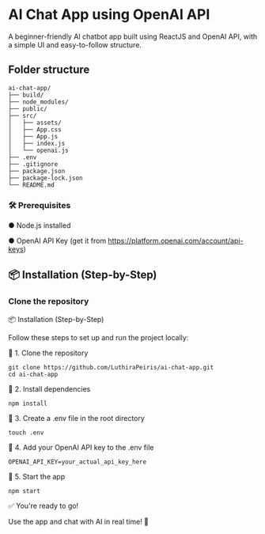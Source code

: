 # AI Chat App using OpenAI API

A beginner-friendly AI chatbot app built using ReactJS and OpenAI API, with a simple UI and easy-to-follow structure.

## Folder structure
```
ai-chat-app/
├── build/
├── node_modules/
├── public/
├── src/
│   ├── assets/
│   ├── App.css
│   ├── App.js
│   ├── index.js
│   └── openai.js
├── .env
├── .gitignore
├── package.json
├── package-lock.json
└── README.md
```

### 🛠️ Prerequisites

● Node.js installed

● OpenAI API Key (get it from https://platform.openai.com/account/api-keys)

## 📦 Installation (Step-by-Step)

### Clone the repository

📦 Installation (Step-by-Step)

Follow these steps to set up and run the project locally:

🔹 1. Clone the repository
```
git clone https://github.com/LuthiraPeiris/ai-chat-app.git
cd ai-chat-app
```
🔹 2. Install dependencies
```
npm install
```
🔹 3. Create a .env file in the root directory
```
touch .env
```
🔹 4. Add your OpenAI API key to the .env file
```
OPENAI_API_KEY=your_actual_api_key_here
```
🔹 5. Start the app
```
npm start
```
✅ You're ready to go!

Use the app and chat with AI in real time! 🎉


